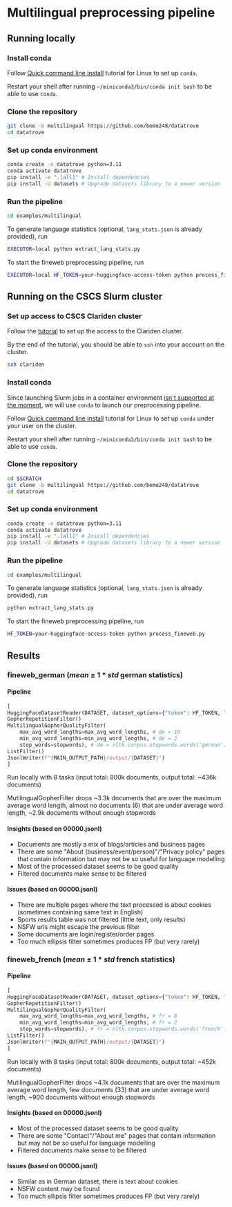 # Multilingual preprocessing pipeline

## Running locally

### Install conda

Follow [Quick command line install](https://docs.anaconda.com/free/miniconda/#quick-command-line-install) tutorial for Linux to set up `conda`.

Restart your shell after running `~/miniconda3/bin/conda init bash` to be able to use `conda`.

### Clone the repository

```bash
git clone -b multilingual https://github.com/beme248/datatrove
cd datatrove
```

### Set up conda environment

```bash
conda create -n datatrove python=3.11
conda activate datatrove
pip install -e ".[all]" # Install dependencies
pip install -U datasets # Upgrade datasets library to a newer version
```

### Run the pipeline

```bash
cd examples/multilingual
```

To generate language statistics (optional, `lang_stats.json` is already provided), run
```bash
EXECUTOR=local python extract_lang_stats.py
```

To start the fineweb preprocessing pipeline, run
```bash
EXECUTOR=local HF_TOKEN=your-huggingface-access-token python process_fineweb.py
```



## Running on the CSCS Slurm cluster

### Set up access to CSCS Clariden cluster

Follow the [tutorial](https://github.com/swiss-ai/documentation/blob/main/getting_started_with_clariden/setup_clariden.md) to set up the access to the Clariden cluster.

By the end of the tutorial, you should be able to `ssh` into your account on the cluster.
```bash
ssh clariden
```

### Install conda

Since launching Slurm jobs in a container environment [isn't supported at the moment](https://confluence.cscs.ch/pages/viewpage.action?pageId=776306695#UsingContainerImagesonClariden(ContainerEngine)-Usingcontainerizedenvironmentsinbatchscripts), we will use `conda` to launch our preprocessing pipeline.

Follow [Quick command line install](https://docs.anaconda.com/free/miniconda/#quick-command-line-install) tutorial for Linux to set up `conda` under your user on the cluster.

Restart your shell after running `~/miniconda3/bin/conda init bash` to be able to use `conda`.

### Clone the repository

```bash
cd $SCRATCH
git clone -b multilingual https://github.com/beme248/datatrove
cd datatrove
```

### Set up conda environment

```bash
conda create -n datatrove python=3.11
conda activate datatrove
pip install -e ".[all]" # Install dependencies
pip install -U datasets # Upgrade datasets library to a newer version
```

### Run the pipeline


```bash
cd examples/multilingual
```

To generate language statistics (optional, `lang_stats.json` is already provided), run
```bash
python extract_lang_stats.py
```

To start the fineweb preprocessing pipeline, run
```bash
HF_TOKEN=your-huggingface-access-token python process_fineweb.py
```



## Results

### fineweb_german ($mean \pm 1*std$ german statistics)

#### Pipeline
```python
[
HuggingFaceDatasetReader(DATASET, dataset_options={"token": HF_TOKEN, "split": "train"}, limit=DOC_LIMIT) # DOC_LIMIT = 100000
GopherRepetitionFilter()
MultilingualGopherQualityFilter(
    max_avg_word_lengths=max_avg_word_lengths, # de = 10
    min_avg_word_lengths=min_avg_word_lengths, # de = 2
    stop_words=stopwords), # de = nltk.corpus.stopwords.words('german')
ListFilter()
JsonlWriter(f"{MAIN_OUTPUT_PATH}/output/{DATASET}")
]
```

Run locally with 8 tasks (input total: 800k documents, output total: ~436k documents)

MutilingualGopherFilter drops ~3.3k documents that are over the maximum average word length, almost no documents (6) that are under average word length, ~2.9k documents without enough stopwords

#### Insights (based on 00000.jsonl)
- Documents are mostly a mix of blogs/articles and business pages
- There are some "About (business/event/person)"/"Privacy policy" pages that contain information but may not be so useful for language modelling
- Most of the processed dataset seems to be good quality
- Filtered documents make sense to be filtered

#### Issues (based on 00000.jsonl)
- There are multiple pages where the text processed is about cookies (sometimes containing same text in English)
- Sports results table was not filtered (little text, only results)
- NSFW urls might escape the previous filter
- Some documents are login/register/order pages
- Too much ellipsis filter sometimes produces FP (but very rarely)



### fineweb_french ($mean \pm 1*std$ french statistics)

#### Pipeline
```python
[
HuggingFaceDatasetReader(DATASET, dataset_options={"token": HF_TOKEN, "split": "train"}, limit=DOC_LIMIT) # DOC_LIMIT = 100000
GopherRepetitionFilter()
MultilingualGopherQualityFilter(
    max_avg_word_lengths=max_avg_word_lengths, # fr = 8
    min_avg_word_lengths=min_avg_word_lengths, # fr = 2
    stop_words=stopwords), # fr = nltk.corpus.stopwords.words('french')
ListFilter()
JsonlWriter(f"{MAIN_OUTPUT_PATH}/output/{DATASET}")
]
```

Run locally with 8 tasks (input total: 800k documents, output total: ~452k documents)

MutilingualGopherFilter drops ~4.1k documents that are over the maximum average word length, few documents (33) that are under average word length, ~900 documents without enough stopwords

#### Insights (based on 00000.jsonl)
- Most of the processed dataset seems to be good quality
- There are some "Contact"/"About me" pages that contain information but may not be so useful for language modelling
- Filtered documents make sense to be filtered

#### Issues (based on 00000.jsonl)
- Similar as in German dataset, there is text about cookies
- NSFW content may be found
- Too much ellipsis filter sometimes produces FP (but very rarely)